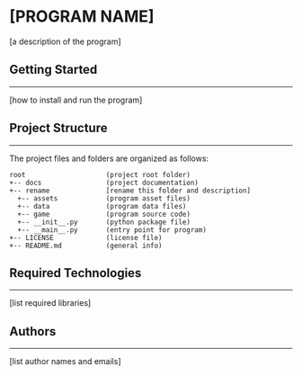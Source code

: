 # [PROGRAM NAME] 
[a description of the program]

## Getting Started
---
[how to install and run the program]

## Project Structure
---
The project files and folders are organized as follows:
```
root                    (project root folder)
+-- docs                (project documentation)
+-- rename              [rename this folder and description]
  +-- assets            (program asset files)
  +-- data              (program data files)
  +-- game              (program source code)
  +-- __init__.py       (python package file)
  +-- __main__.py       (entry point for program)
+-- LICENSE             (license file)
+-- README.md           (general info)
```

## Required Technologies
---
[list required libraries]

## Authors
---
[list author names and emails]
